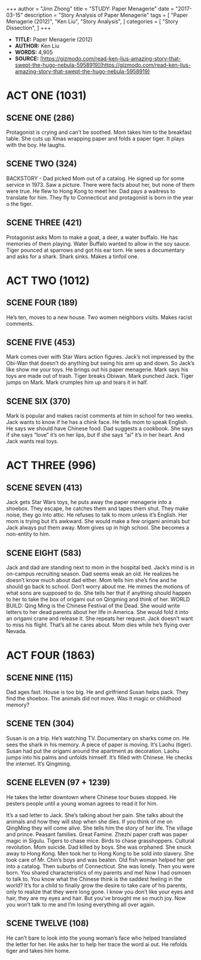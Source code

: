 +++
author = "Jinn Zhong"
title = "STUDY: Paper Menagerie"
date = "2017-03-15"
description = "Story Analysis of Paper Menagerie"
tags = [
    "Paper Menagerie (2012)",
    "Ken Liu",
    "Story Analysis",
]
categories = [
    "Story Dissection",
]
+++

* **TITLE:** Paper Menagerie (2012)
* **AUTHOR:** Ken Liu
* **WORDS:** 4,905
* **SOURCE:** [https://gizmodo.com/read-ken-lius-amazing-story-that-swept-the-hugo-nebula-5958919](https://gizmodo.com/read-ken-lius-amazing-story-that-swept-the-hugo-nebula-5958919)

# ACT ONE (1031) 

## SCENE ONE (286)
Protagonist is crying and can’t be soothed. Mom takes him to the breakfast table. She cuts up Xmas wrapping paper and folds a paper tiger. It plays with the boy. He laughs.

## SCENE TWO (324)
BACKSTORY - Dad picked Mom out of a catalog. He signed up for some service in 1973. Saw a picture. There were facts about her, but none of them were true. He flew to Hong Kong to meet her. Dad pays a waitress to translate for him. They fly to Connecticut and protagonist is born in the year o the tiger.

## SCENE THREE (421)
Protagonist asks Mom to make a goat, a deer, a water buffalo. He has memories of them playing. Water Buffalo wanted to allow in the soy sauce. Tiger pounced at sparrows and got his ear torn. He sees a documentary and asks for a shark. Shark sinks. Makes a tinfoil one.

# ACT TWO (1012)

## SCENE FOUR (189)
He’s ten, moves to a new house. Two women neighbors visits. Makes racist comments.

## SCENE FIVE (453)
Mark comes over with Star Wars action figures. Jack’s not impressed by the Obi-Wan that doesn’t do anything but swing his arm up and down. So Jack’s like show me your toys. He brings out his paper menagerie. Mark says his toys are made out of trash. Tiger breaks Obiwan. Mark punched Jack. Tiger jumps on Mark. Mark crumples him up and tears it in half.

## SCENE SIX (370)
Mark is popular and makes racist comments at him in school for two weeks. Jack wants to know if he has a chink face. He tells mom to speak English. He says we should have Chinese food. Dad suggests a cookbook. She says if she says “love” it’s on her lips, but if she says “ai” it’s in her heart. And Jack wants real toys.

# ACT THREE (996)

## SCENE SEVEN (413)
Jack gets Star Wars toys, he puts away the paper menagerie into a shoebox. They escape, he catches them and tapes them shut. They make noise, they go into attic. He refuses to talk to mom unless it’s English. Her mom is trying but it’s awkward. She would make a few origami animals but Jack always put them away. Mom gives up in high school. She becomes a non-entity to him.

## SCENE EIGHT (583)
Jack and dad are standing next to mom in the hospital bed. Jack’s mind is in on-campus recruiting season. Dad seems weak an old. He realizes he doesn’t know much about dad either. Mom tells him she’s fine and he should go back to school. Don’t worry about me. He mimes the motions of what sons are supposed to do. She tells her that if anything should happen to her to take the box of origami out on Qingming and think of her. WORLD BUILD: Qing Ming is the Chinese Festival of the Dead. She would write letters to her dead parents about her life in America. She would fold it into an origami crane and release it. She repeats her request. Jack doesn’t want to miss his flight. That’s all he cares about. Mom dies while he’s flying over Nevada.

# ACT FOUR (1863)

## SCENE NINE (115)
Dad ages fast. House is too big. He and girlfriend Susan helps pack. They find the shoebox. The animals did not move. Was it magic or childhood memory?

## SCENE TEN (304)
Susan is on a trip. He’s watching TV. Documentary on sharks come on. He sees the shark in his memory. A piece of paper is moving. It’s Laohu (tiger). Susan had put the origami around the apartment as decoration. Laohu jumps into his palms and unfolds himself. It’s filled with Chinese. He checks the internet. It’s Qingming.

## SCENE ELEVEN (97 + 1239)
He takes the letter downtown where Chinese tour buses stopped. He pesters people until a young woman agrees to read it for him.

It’s a sad letter to Jack. She’s talking about her pain. She talks about the animals and how they will stop when she dies. If you think of me on QingMing they will come alive. She tells him the story of her life. The village and prince. Peasant families. Great Famine. Zhezhi paper craft was paper magic in Sigulu. Tigers to chase mice. Birds to chase grasshoppers. Cultural revolution. Mom suicide. Dad killed by boys. She was orphaned. She snuck away to Hong Kong. Men took her to Hong Kong to be sold into slavery. She took care of Mr. Chin’s boys and was beaten. Old fish woman helped her get into  a catalog. Then suburbs of Connecticut. She was lonely. Then you were born. You shared characteristics of my parents and me! Now I had osmoen to talk to. You know what the Chinese think is the saddest feeling in the world? It’s for a child to finally grow the desire to take care of his parents, only to realize that they were long gone. I know you don’t like your eyes and hair, they are my eyes and hair. But you’ve brought me so much joy. Now you won’t talk to me and I’m losing everything all over again.

## SCENE TWELVE (108)
He can’t bare to look into the young woman’s face who helped translated the letter for her. He asks her to help her trace the word ai out. He refolds tiger and takes him home.
